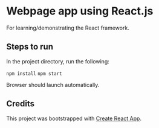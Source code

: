 # Webpage app using React.js

For learning/demonstrating the React framework.

## Steps to run

In the project directory, run the following:

`npm install`
`npm start`

Browser should launch automatically.

## Credits

This project was bootstrapped with [Create React App](https://github.com/facebook/create-react-app).
